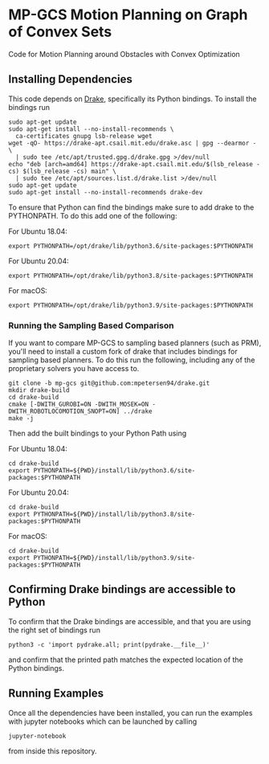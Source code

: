 # MP-GCS Motion Planning on Graph of Convex Sets

Code for Motion Planning around Obstacles with Convex Optimization

## Installing Dependencies
This code depends on [Drake](https://drake.mit.edu), specifically its Python bindings. To install the bindings run

```
sudo apt-get update
sudo apt-get install --no-install-recommends \
  ca-certificates gnupg lsb-release wget
wget -qO- https://drake-apt.csail.mit.edu/drake.asc | gpg --dearmor - \
  | sudo tee /etc/apt/trusted.gpg.d/drake.gpg >/dev/null
echo "deb [arch=amd64] https://drake-apt.csail.mit.edu/$(lsb_release -cs) $(lsb_release -cs) main" \
  | sudo tee /etc/apt/sources.list.d/drake.list >/dev/null
sudo apt-get update
sudo apt-get install --no-install-recommends drake-dev
```

To ensure that Python can find the bindings make sure to add drake to the PYTHONPATH.  To do this add one of the following:

For Ubuntu 18.04:
```
export PYTHONPATH=/opt/drake/lib/python3.6/site-packages:$PYTHONPATH
```

For Ubuntu 20.04:
```
export PYTHONPATH=/opt/drake/lib/python3.8/site-packages:$PYTHONPATH
```

For macOS:
```
export PYTHONPATH=/opt/drake/lib/python3.9/site-packages:$PYTHONPATH
```

### Running the Sampling Based Comparison
If you want to compare MP-GCS to sampling based planners (such as PRM), you'll need to install a custom fork of drake that includes bindings for sampling based planners.  To do this run the following, including any of the proprietary solvers you have access to.

```
git clone -b mp-gcs git@github.com:mpetersen94/drake.git
mkdir drake-build
cd drake-build
cmake [-DWITH_GUROBI=ON -DWITH_MOSEK=ON -DWITH_ROBOTLOCOMOTION_SNOPT=ON] ../drake
make -j
```

Then add the built bindings to your Python Path using

For Ubuntu 18.04:
```
cd drake-build
export PYTHONPATH=${PWD}/install/lib/python3.6/site-packages:$PYTHONPATH
```

For Ubuntu 20.04:
```
cd drake-build
export PYTHONPATH=${PWD}/install/lib/python3.8/site-packages:$PYTHONPATH
```

For macOS:
```
cd drake-build
export PYTHONPATH=${PWD}/install/lib/python3.9/site-packages:$PYTHONPATH
```

## Confirming Drake bindings are accessible to Python
To confirm that the Drake bindings are accessible, and that you are using the right set of bindings run

```
python3 -c 'import pydrake.all; print(pydrake.__file__)'
```

and confirm that the printed path matches the expected location of the Python bindings.

## Running Examples
Once all the dependencies have been installed, you can run the examples with jupyter notebooks which can be launched by calling
```
jupyter-notebook
```
from inside this repository.
